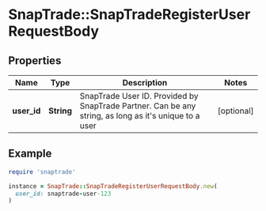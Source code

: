 # SnapTrade::SnapTradeRegisterUserRequestBody

## Properties

| Name | Type | Description | Notes |
| ---- | ---- | ----------- | ----- |
| **user_id** | **String** | SnapTrade User ID. Provided by SnapTrade Partner. Can be any string, as long as it&#39;s unique to a user | [optional] |

## Example

```ruby
require 'snaptrade'

instance = SnapTrade::SnapTradeRegisterUserRequestBody.new(
  user_id: snaptrade-user-123
)
```

